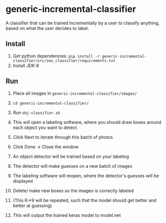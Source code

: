 # generic-incremental-classifier
A classifier that can be trained incrementally by a user to classify anything, based on what the user decides to label.

## Install
1. Get python dependencies: `pip install -r generic-incremental-classifier/src/smv_classifier/requirements.txt`
2. Install JDK 8

## Run
1. Place all images in `generic-incremental-classifier/images/`
1. `cd generic-incremental-classifier/`
2. Run `obj-classifier.sh`

3. This will open a labeling software, where you should draw boxes around each object you want to detect.
4. Click Next to iterate through this batch of photos
5. Click Done -> Close the window

6. An object detector will be trained based on your labeling
7. The detector will make guesses on a new batch of images
8. The labeling software will reopen, where the detector's guesses will be displayed
9. Delete/ make new boxes so the images is correctly labeled

10. (This 6->9 will be repeated, such that the model should get better and better at guessing)
11. This will output the trained keras model to model.net
